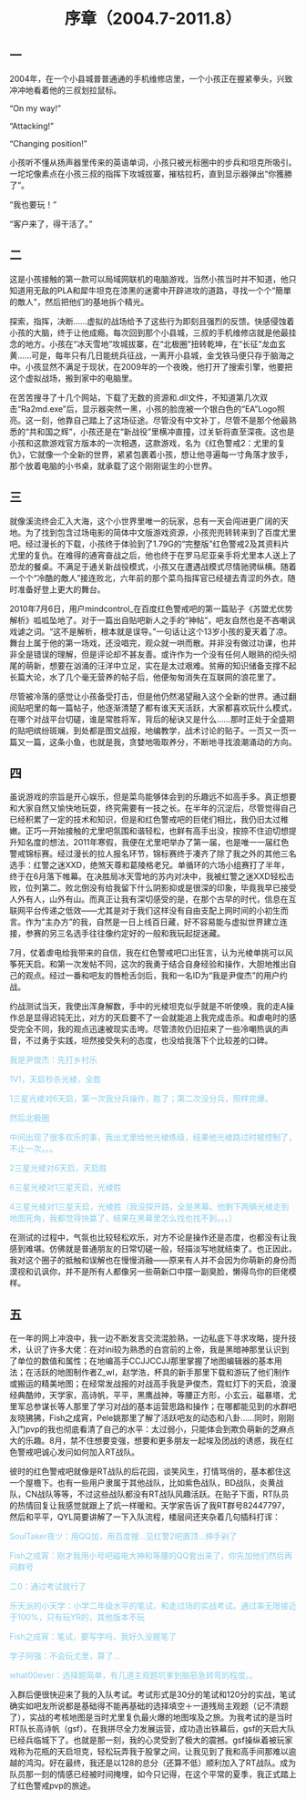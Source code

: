 # <center>序章（2004.7-2011.8）<center>

## 一

2004年，在一个小县城普普通通的手机维修店里，一个小孩正在握紧拳头，兴致冲冲地看着他的三叔划拉鼠标。

“On my way!”

“Attacking!”

“Changing position!”

小孩听不懂从扬声器里传来的英语单词，小孩只被光标圈中的步兵和坦克所吸引。一坨坨像素点在小孩三叔的指挥下攻城拔寨，摧枯拉朽，直到显示器弹出“你獲勝了”。

“我也要玩！”

“客户来了，得干活了。”

## 二

这是小孩接触的第一款可以局域网联机的电脑游戏，当然小孩当时并不知道，他只知道用无敌的PLA和犀牛坦克在漆黑的迷雾中开辟进攻的道路，寻找一个个“簡單的敵人”，然后把他们的基地拆个精光。

探索，指挥，决断......虚拟的战场给予了这些行为即刻且强烈的反馈。快感侵蚀着小孩的大脑，终于让他成瘾。每次回到那个小县城，三叔的手机维修店就是他最挂念的地方。小孩在“冰天雪地”攻城拔寨，在“北极圈”扭转乾坤，在“长征”龙血玄黄......可是，每年只有几日能统兵征战，一离开小县城，金戈铁马便只存于脑海之中。小孩显然不满足于现状，在2009年的一个夜晚，他打开了搜索引擎，他要把这个虚拟战场，搬到家中的电脑里。

在苦苦搜寻了十几个网站，下载了无数的资源和.dll文件，不知道第几次双击“Ra2md.exe”后，显示器突然一黑，小孩的脸庞被一个银白色的“EA”Logo照亮。这一刻，他靠自己踏上了这场征途。尽管没有中文补丁，尽管不是那个他最熟悉的“共和国之辉”，小孩还是在“新战役”里横冲直撞，过关斩将直至深夜。这也是小孩和这款游戏官方版本的一次相遇，这款游戏，名为《红色警戒2：尤里的复仇》，它就像一个全新的世界，紧紧包裹着小孩，想让他寻遍每一寸角落才放手，那个放着电脑的小书桌，就承载了这个刚刚诞生的小世界。

## 三

就像溪流终会汇入大海，这个小世界里唯一的玩家，总有一天会闯进更广阔的天地。为了找到包含过场电影的简体中文版游戏资源，小孩兜兜转转来到了百度尤里吧。经过漫长的下载，小孩终于体验到了1.79G的“完整版”红色警戒2及其资料片尤里的复仇。在难得的通宵奋战之后，他也终于在罗马尼亚亲手将尤里本人送上了恐龙的餐桌。不满足于通关新战役模式，小孩又在遭遇战模式尽情驰骋纵横。随着一个个“冷酷的敵人”接连败北，六年前的那个菜鸟指挥官已经褪去青涩的外衣，随时准备好登上更大的舞台。

2010年7月6日，用户mindcontrol_在百度红色警戒吧的第一篇贴子《苏盟尤优势解析》呱呱坠地了。对于一篇出自贴吧新人之手的“神帖”，吧友自然也是不吝嘲讽戏谑之词。“这不是解析，根本就是误导。”一句话让这个13岁小孩的夏天着了凉。舞台上属于他的第一场戏，还没唱完，观众就一哄而散。并非没有做过功课，也并非全是错误的理解，但是评论却不甚友善。或许作为一个没有任何人眼熟的彻头彻尾的萌新，想要在汹涌的汪洋中立足，实在是太过艰难。贫瘠的知识储备支撑不起长篇大论，水了几个毫无营养的帖子后，他便匆匆消失在互联网的浪花里了。

尽管被冷落的感觉让小孩备受打击，但是他仍然渴望融入这个全新的世界。通过翻阅贴吧里的每一篇帖子，他逐渐清楚了都有谁天天活跃，大家都喜欢玩什么模式，在哪个对战平台切磋，谁是常胜将军，背后的秘诀又是什么……那时正处于全盛期的贴吧缤纷斑斓，到处都是图文战报，地编教学，战术讨论的贴子。一页又一页一篇又一篇，这条小鱼，也就是我，贪婪地吸取养分，不断地寻找浪潮涌动的方向。

## 四

虽说游戏的宗旨是开心娱乐，但是菜鸟能够体会到的乐趣远不如高手多。真正想要和大家自然又愉快地玩耍，终究需要有一技之长。在半年的沉淀后，尽管觉得自己已经积累了一定的技术和知识，但是和红色警戒吧的巨佬们相比，我仍旧太过稚嫩。正巧一开始接触的尤里吧氛围和谐轻松，也鲜有高手出没，按捺不住迫切想提升知名度的想法，2011年寒假，我便在尤里吧举办了第一届，也是唯一一届红色警戒锦标赛。经过漫长的拉人报名环节，锦标赛终于凑齐了除了我之外的其他三名选手：红警之迷XXD，绝煞天尊和葛陵格老兄。单循环的六场小组赛打了半年，终于在6月落下帷幕。在决胜局冰天雪地的苏内对决中，我被红警之迷XXD轻松击败，位列第二。败北倒没有给我留下什么阴影抑或是很深的印象，毕竟我早已接受人外有人，山外有山。而真正让我有深切感受的是，在那个古早的时代，信息在互联网平台传递之低效——尤其是对于我们这样没有自由支配上网时间的小初生而言。作为“主办方”的我，自然是一日上线百日藏，好不容易能与虚拟世界建立连接，参赛的另三名选手往往像约定好的一般和我玩起捉迷藏。

7月，仗着虐电给我带来的自信，我在红色警戒吧口出狂言，认为光棱单挑可以风筝死天启。和第一次发帖不同，这次的我勇于结合自身经验和操作，大胆地推出自己的观点。经过一番和吧友的唇枪舌剑后，我和一名ID为“我是尹俊杰”的用户约战。

约战测试当天，我使出浑身解数，手中的光棱坦克似乎就是不听使唤，我的走A操作总是显得迟钝无比，对方的天启要不了一会就能追上我完成击杀。和虐电时的感受完全不同，我的观点迅速被现实击垮。尽管溃败仍旧招来了一些冷嘲热讽的声音，不过勇于实践，坦然接受失利的态度，也没给我落下个比较差的口碑。

<font color="skyblue">我是尹俊杰：先打乡村乐

1V1，天启秒杀光棱，全胜

1三星光棱对6天启，第一次我分兵操作，胜了；第二次没分兵，照样完爆。

然后北极圈

中间出现了很多欢乐的事，我出尤里给他光棱练级，结果他光棱路过时被控制了，不止一次。。。

2三星光棱对6天启，天启胜

6三星光棱对1三星天启，光棱胜

4三星光棱对1三星天启，光棱胜（我没探开路，全是黑幕。他剩下两辆光棱走到地图死角，我都觉得快赢了，结果在黑幕里怎么找也找不到。。。）</font>

在测试的过程中，气氛也比较轻松欢乐，对方不论是操作还是态度，也都没有让我感到难堪。仿佛就是普通朋友的日常切磋一般，轻描淡写地就结束了。也正因此，我对这个圈子的抵触和误解也在慢慢消融——原来有人并不会因为你萌新的身份而漠视和讥讽你，并不是所有人都像另一些萌新口中摆一副臭脸，懒得鸟你的巨佬模样。

## 五

在一年的网上冲浪中，我一边不断发言交流混脸熟，一边私底下寻求攻略，提升技术，认识了许多大佬：在对ini较为熟悉的白宫前的上帝，我是黑暗神那里认识到了单位的数值和属性；在地编高手CCJJCCJJ那里掌握了地图编辑器的基本用法；在活跃的地图制作者Z_wl，赵学浩，杯具的新手那里下载和游玩了他们制作或搬运的精美地图；在经常发战报的对战高手我是尹俊杰，霓虹灯下的天启，浪漫经典酷帅，天学家，高诗帆，平平，黑鹰战神，等腰正方形，小玄云，磁暴塔，尤里军总参谋长等人那里了学习对战的基本运营思路和操作；在哪都能见到的水群吧友晓狒狒，Fish之成宵，Pele姚那里了解了活跃吧友的动态和八卦……同时，刚刚入门pvp的我也彻底看清了自己的水平：太过弱小，只能体会到欺负萌新的芝麻点大的乐趣。8月，禁不住想要变强，想要和更多朋友一起埃及团战的诱惑，我在红色警戒吧诚心发问如何加入RT战队。

彼时的红色警戒吧就像是RT战队的后花园，谈笑风生，打情骂俏的，基本都住这一个屋檐下。也有一些用户隶属于其他战队，比如紫色战队，BD战队，炎黄战队，CN战队等等，不过这些战队都没有RT战队风趣活跃。在贴子下面，RT队员的热情回复让我感觉就跟上了炕一样暖和。天学家告诉了我RT群号82447797，然后和平平，QYL简要讲解了一下入队流程，楼层间还夹杂着几句插科打诨：

<font color="skyblue">SoulTaker夜ツ：用QQ加，用百度搜...见红警2吧置顶...伸手剁了

Fish之成宵：刚才我用小号吧磁电大神和等腰的QQ套出来了，你先加他们然后再问群号

二0：通过考试就行了

乐天派的小天学：小学二年级水平的笔试，和走过场的实战考试。通过率无限接近于100%，只有玩YR的，其他版本不玩

Fish之成宵：笔试，要写字吗，我好久没握笔了

学子阿强：不会玩尤里，算了…

what00ever：选择题简单，有几道主观题坑爹到脑筋急转弯的程度。。</font>

入群后便很快迎来了我的入队考试。考试形式是30分的笔试和120分的实战，笔试确实如吧友所说都是基础得不能再基础的选择填空＋一道残局主观题（记不清题了），实战的考核地图是当时尤里复仇最火爆的地图埃及之旅。为我考试的是当时RT队长高诗帆（gsf）。在我拼尽全力发展运营，成功造出铁幕后，gsf的天启大队已经兵临城下了。也就是那一刻，我的心灵受到了极大的震撼。gsf操纵着被玩家戏称为花瓶的天启坦克，轻松玩弄我于股掌之间，让我见到了我和高手间那难以逾越的鸿沟。好在最终，我还是以128的总分（还算不低）顺利加入了RT战队。成为队员那一刻的情感已经被时间掩埋，如今只记得，在这个平常的夏季，我正式踏上了红色警戒pvp的旅途。

